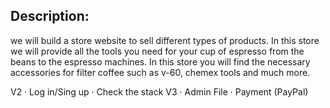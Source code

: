 ## Description: 

we will build a store website to sell different types of products. In this store we will provide all the tools you need for your cup of espresso from the beans to the espresso machines. In this store you will find the necessary accessories for filter coffee such as v-60, chemex tools and much more. 





V2 
·     Log in/Sing up
·     Check the stack
V3 
·     Admin File
·     Payment (PayPal)